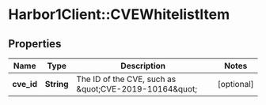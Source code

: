 # Harbor1Client::CVEWhitelistItem

## Properties
Name | Type | Description | Notes
------------ | ------------- | ------------- | -------------
**cve_id** | **String** | The ID of the CVE, such as \&quot;CVE-2019-10164\&quot; | [optional] 


